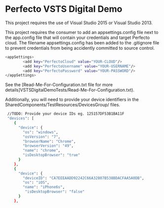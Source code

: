 ﻿# Perfecto VSTS Digital Demo

This project requires the use of Visual Studio 2015 or Visual Studio 2013.

This project requires the consumer to add an appsettings.config file next to the app.config file that will contain your credentials and target Perfecto cloud. The filename appsettings.config has been added to the .gitignore file to prevent credentials from being accidently committed to source control.

```sh
<appSettings>
		<add key="PerfectoCloud" value="YOUR-CLOUD"/> 
		<add key="PerfectoUsername" value="YOUR-USERNAME"/>
		<add key="PerfectoPassword" value="YOUR-PASSWORD"/>		
</appSettings>
```

See the [Read-Me-For-Configuration.txt file for more details]VSTSDigitalDemoTests/Read-Me-For-Configuration.txt).


Additionally, you will need to provide your device identifiers in the SharedComponents/TestResources/DevicesGroup/ files.
```sh
 //TODO: Provide your device IDs eg. 125157DF53B1BA11F
 "devices": [    
    {
      "device": {
        "os": "windows",
        "osVersion": "7",
        "browserName": "Chrome",
        "browserVersion": "49",
        "name": "chrome",
        "isDesktopBrowser": "true"
      }
    },
    {
      "device": {
        "deviceID": "CA7EEEAADD92242C66A32807B538BDACFAA5A0DB",
        "os": "iOS",
        "name": "iPhone6s",
         "isDesktopBrowser": "false"
      }
    },
```

